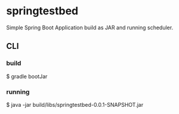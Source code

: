 # springtestbed
Simple Spring Boot Application build as JAR and running scheduler.

## CLI
### build
$ gradle bootJar

### running
$ java -jar build/libs/springtestbed-0.0.1-SNAPSHOT.jar